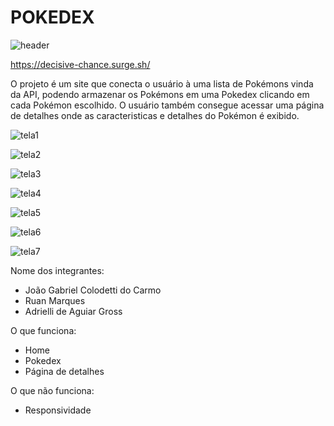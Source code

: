 # POKEDEX
![header](https://user-images.githubusercontent.com/104855401/180655035-f1d0c671-8b1c-480e-b52b-f05d0aad7be9.png)


https://decisive-chance.surge.sh/

O projeto é um site que conecta o usuário à uma lista de Pokémons vinda da API, podendo armazenar os Pokémons em uma Pokedex clicando em cada Pokémon escolhido. O usuário também consegue acessar uma página de detalhes onde as caracteristicas e detalhes do Pokémon é exibido.


![tela1](https://user-images.githubusercontent.com/104855401/180684701-f2f6914a-ea33-4db1-9c2c-a1a35019459e.png)


![tela2](https://user-images.githubusercontent.com/104855401/180684735-5fed3a6c-00a4-4ff4-a94e-d0ce76f282d4.png)


![tela3](https://user-images.githubusercontent.com/104855401/180684777-0b8cf030-f234-416b-834d-b6f3abaa3f5c.png)


![tela4](https://user-images.githubusercontent.com/104855401/180684828-184c18f7-8bd5-4e96-8067-899eab468a99.png)


![tela5](https://user-images.githubusercontent.com/104855401/180684895-466e387f-8810-4a28-9b7c-1debaf186c40.png)


![tela6](https://user-images.githubusercontent.com/104855401/180684932-55b88057-d14c-4d24-be25-14c272e6a727.png)


![tela7](https://user-images.githubusercontent.com/104855401/180684984-1c65c42c-8e78-4b07-8ce2-0b4d1ce42164.png)

Nome dos integrantes: 
- João Gabriel Colodetti do Carmo
- Ruan Marques
- Adrielli de Aguiar Gross


O que funciona:
- Home
- Pokedex
- Página de detalhes

O que não funciona: 
- Responsividade
